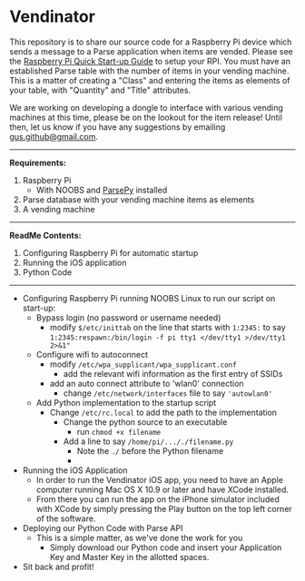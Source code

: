 # Vendinator  
This repository is to share our source code for a Raspberry Pi device which sends a message to a Parse application when items are vended.  Please see the [Raspberry Pi Quick Start-up Guide](https://www.raspberrypi.org/help/quick-start-guide/) to setup your RPI. You must have an established Parse table with the number of items in your vending machine. This is a matter of creating a "Class" and entering the items as elements of your table, with "Quantity" and "Title" attributes.

We are working on developing a dongle to interface with various vending machines at this time, please be on the lookout for the item release! Until then, let us know if you have any suggestions by emailing gus.github@gmail.com.

----------
**Requirements:**

 1. Raspberry Pi
	 - With NOOBS and [ParsePy](https://github.com/dgrtwo/ParsePy) installed
 2. Parse database with your vending machine items as elements
 3.  A vending machine

----------
**ReadMe Contents:**
1. Configuring Raspberry Pi for automatic startup
2. Running the iOS application
3. Python Code 

----------
 - Configuring Raspberry Pi running NOOBS Linux to run our script on start-up:  
	- Bypass login (no password or username needed) 
        - modify `$/etc/inittab` on the line that starts with `1:2345:` to say `1:2345:respawn:/bin/login -f pi tty1 </dev/tty1 >/dev/tty1 2>&1"
`
    - Configure wifi to autoconnect
        - modify `/etc/wpa_supplicant/wpa_supplicant.conf`
	        - add the relevant wifi information as the first entry of SSIDs  
	    - add an auto connect attribute to 'wlan0' connection  
	        - change `/etc/network/interfaces` file to say `'autowlan0'`  
	- Add Python implementation to the startup script  
	    - Change `/etc/rc.local` to add the path to the implementation
	        - Change the python source to an executable  
		        - run `chmod +x filename`
	        - Add a line to say `/home/pi/..././filename.py`
	            - Note the `./` before the Python filename
	            - 
 - Running the iOS Application
    - In order to run the Vendinator iOS app,  you need to have an Apple computer running Mac OS X 10.9 or later and have XCode installed. 
    - From there you can run the app on the iPhone simulator included with XCode by simply pressing the Play button on the top left corner of the software.
 - Deploying our Python Code with Parse API
	 - This is a simple matter, as we've done the work for you
		 - Simply download our Python code and insert your Application Key and Master Key in the allotted spaces. 
 - Sit back and profit!

  
